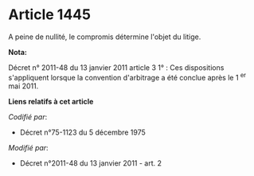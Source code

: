 # Article 1445

A peine de nullité, le compromis détermine l'objet du litige.

**Nota:**

Décret n° 2011-48 du 13 janvier 2011 article 3 1° : Ces dispositions s'appliquent lorsque la convention d'arbitrage a été
conclue après le 1
  <sup>er</sup> mai 2011.

**Liens relatifs à cet article**

_Codifié par_:

  - Décret n°75-1123 du 5 décembre 1975

_Modifié par_:

  - Décret n°2011-48 du 13 janvier 2011 - art. 2
